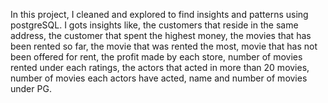 In this project, I cleaned and explored to find insights and patterns using postgreSQL. 
I gots insights like, the customers that reside in the same address,
the customer that spent the highest money,
the movies that has been rented so far,
the movie that was rented the most,
movie that has not been offered for rent,
the profit made by each store, 
number of movies rented under each ratings,
the actors that acted in more than 20 movies,
number of movies each actors have acted,
name and number of movies under PG.
